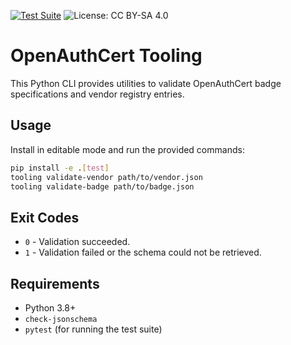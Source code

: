 [![Test Suite](https://github.com/openauthcert/tooling/actions/workflows/test.yml/badge.svg)](https://github.com/openauthcert/tooling/actions/workflows/test.yml)
![License: CC BY-SA 4.0](https://img.shields.io/badge/License-CC%20BY--SA%204.0-lightgrey.svg)

# OpenAuthCert Tooling

This Python CLI provides utilities to validate OpenAuthCert badge specifications and vendor registry entries.

## Usage

Install in editable mode and run the provided commands:

```bash
pip install -e .[test]
tooling validate-vendor path/to/vendor.json
tooling validate-badge path/to/badge.json
```

## Exit Codes

- `0` - Validation succeeded.
- `1` - Validation failed or the schema could not be retrieved.

## Requirements

- Python 3.8+
- `check-jsonschema`
- `pytest` (for running the test suite)

